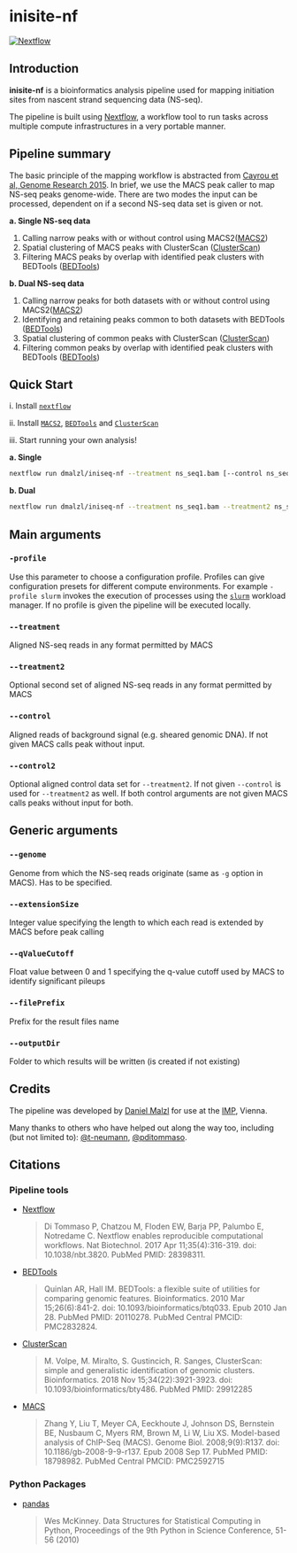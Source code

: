 # inisite-nf

[![Nextflow](https://img.shields.io/badge/nextflow-%E2%89%A519.10.0-brightgreen.svg)](https://www.nextflow.io/)

## Introduction

**inisite-nf** is a bioinformatics analysis pipeline used for mapping initiation sites from nascent strand sequencing data (NS-seq).

The pipeline is built using [Nextflow](https://www.nextflow.io), a workflow tool to run tasks across multiple compute infrastructures in a very portable manner.

## Pipeline summary
The basic principle of the mapping workflow is abstracted from [Cayrou et al, Genome Research 2015](http://genome.cshlp.org/content/25/12/1873). In brief, we use the MACS peak caller to map NS-seq peaks genome-wide. There are two modes the input can be processed, dependent on if a second NS-seq data set is given or not.

**a.  Single NS-seq data**
1.  Calling narrow peaks with or without control using MACS2([MACS2](https://github.com/taoliu/MACS))
2.  Spatial clustering of MACS peaks with ClusterScan ([ClusterScan](https://github.com/pyrevo/ClusterScan))
3.  Filtering MACS peaks by overlap with identified peak clusters with BEDTools ([BEDTools](https://bedtools.readthedocs.io/en/latest/))

**b.  Dual NS-seq data**
1.  Calling narrow peaks for both datasets with or without control using MACS2([MACS2](https://github.com/taoliu/MACS))
2.  Identifying and retaining peaks common to both datasets with BEDTools ([BEDTools](https://bedtools.readthedocs.io/en/latest/))
3.  Spatial clustering of common peaks with ClusterScan ([ClusterScan](https://github.com/pyrevo/ClusterScan))
4.  Filtering common peaks by overlap with identified peak clusters with BEDTools ([BEDTools](https://bedtools.readthedocs.io/en/latest/))

## Quick Start

i. Install [`nextflow`](https://nf-co.re/usage/installation)

ii. Install [`MACS2`](https://github.com/taoliu/MACS), [`BEDTools`](https://bedtools.readthedocs.io/en/latest/) and [`ClusterScan`](https://github.com/pyrevo/ClusterScan)

iii. Start running your own analysis!

**a. Single**
```bash
nextflow run dmalzl/iniseq-nf --treatment ns_seq1.bam [--control ns_seq2.bam] --genome mm
```

**b. Dual**
```bash
nextflow run dmalzl/iniseq-nf --treatment ns_seq1.bam --treatment2 ns_seq2.bam [--control control1.bam] [--control2 control2.bam] --genome mm
```

## Main arguments
### `-profile`
Use this parameter to choose a configuration profile. Profiles can give configuration presets for different compute environments. For example `-profile slurm` invokes the execution of processes using the [`slurm`](https://slurm.schedmd.com/documentation.html) workload manager. If no profile is given the pipeline will be executed locally.

### `--treatment`
Aligned NS-seq reads in any format permitted by MACS

### `--treatment2`
Optional second set of aligned NS-seq reads in any format permitted by MACS

### `--control`
Aligned reads of background signal (e.g. sheared genomic DNA). If not given MACS calls peak without input.

### `--control2`
Optional aligned control data set for `--treatment2`. If not given `--control` is used for `--treatment2` as well. If both control arguments are not given MACS calls peaks without input for both.

## Generic arguments
### `--genome`
Genome from which the NS-seq reads originate (same as `-g` option in MACS). Has to be specified.

### `--extensionSize`
Integer value specifying the length to which each read is extended by MACS before peak calling

### `--qValueCutoff`
Float value between 0 and 1 specifying the q-value cutoff used by MACS to identify significant pileups

### `--filePrefix`
Prefix for the result files name

### `--outputDir`
Folder to which results will be written (is created if not existing)

## Credits

The pipeline was developed by [Daniel Malzl](mailto:daniel.malzl@gmx.at) for use at the [IMP](https://www.imp.ac.at/), Vienna.

Many thanks to others who have helped out along the way too, including (but not limited to): [@t-neumann](https://github.com/t-neumann), [@pditommaso](https://github.com/pditommaso).

## Citations

### Pipeline tools

* [Nextflow](https://www.ncbi.nlm.nih.gov/pubmed/28398311/)
  > Di Tommaso P, Chatzou M, Floden EW, Barja PP, Palumbo E, Notredame C. Nextflow enables reproducible computational workflows. Nat Biotechnol. 2017 Apr 11;35(4):316-319. doi: 10.1038/nbt.3820. PubMed PMID: 28398311.

* [BEDTools](https://www.ncbi.nlm.nih.gov/pubmed/20110278/)
  > Quinlan AR, Hall IM. BEDTools: a flexible suite of utilities for comparing genomic features. Bioinformatics. 2010 Mar 15;26(6):841-2. doi: 10.1093/bioinformatics/btq033. Epub 2010 Jan 28. PubMed PMID: 20110278. PubMed Central PMCID: PMC2832824.
  
* [ClusterScan](https://www.ncbi.nlm.nih.gov/pubmed/29912285)
  > M. Volpe, M. Miralto, S. Gustincich, R. Sanges, ClusterScan: simple and generalistic identification of genomic clusters. Bioinformatics. 2018 Nov 15;34(22):3921-3923. doi: 10.1093/bioinformatics/bty486. PubMed PMID: 29912285
  
* [MACS]()
  > Zhang Y, Liu T, Meyer CA, Eeckhoute J, Johnson DS, Bernstein BE, Nusbaum C, Myers RM, Brown M, Li W, Liu XS. Model-based analysis of ChIP-Seq (MACS). Genome Biol. 2008;9(9):R137. doi: 10.1186/gb-2008-9-9-r137. Epub 2008 Sep 17. PubMed PMID: 18798982. PubMed Central PMCID: PMC2592715
  
### Python Packages
* [pandas](https://pandas.pydata.org/docs/index.html)
  > Wes McKinney. Data Structures for Statistical Computing in Python, Proceedings of the 9th Python in Science Conference, 51-56 (2010)
